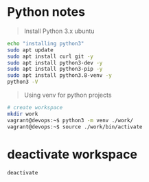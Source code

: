 # Python notes

> Install Python 3.x ubuntu 

```bash
echo "installing python3"
sudo apt update 
sudo apt install curl git -y
sudo apt install python3-dev -y
sudo apt install python3-pip -y
sudo apt install python3.8-venv -y
python3 -V
```

> Using venv for python projects

```bash
# create workspace
mkdir work
vagrant@devops:~$ python3 -m venv ./work/
vagrant@devops:~$ source ./work/bin/activate
```
# deactivate workspace

```bash
deactivate
```
